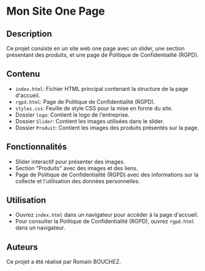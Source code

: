 # Mon Site One Page

## Description
Ce projet consiste en un site web one page avec un slider, une section présentant des produits, et une page de Politique de Confidentialité (RGPD).

## Contenu

- `index.html`: Fichier HTML principal contenant la structure de la page d'accueil.
- `rgpd.html`: Page de Politique de Confidentialité (RGPD).
- `styles.css`: Feuille de style CSS pour la mise en forme du site.
- Dossier `logo`: Contient le logo de l'entreprise.
- Dossier `Slider`: Contient les images utilisées dans le slider.
- Dossier `Produit`: Contient les images des produits présentés sur la page.

## Fonctionnalités
- Slider interactif pour présenter des images.
- Section "Produits" avec des images et des liens.
- Page de Politique de Confidentialité (RGPD) avec des informations sur la collecte et l'utilisation des données personnelles.

## Utilisation
- Ouvrez `index.html` dans un navigateur pour accéder à la page d'accueil.
- Pour consulter la Politique de Confidentialité (RGPD), ouvrez `rgpd.html` dans un navigateur.

## Auteurs
Ce projet a été réalisé par Romain BOUCHEZ.

